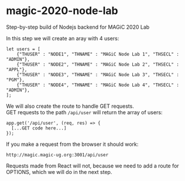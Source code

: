 # magic-2020-node-lab
Step-by-step build of Nodejs backend for MAGiC 2020 Lab

In this step we will create an aray with 4 users:
```
let users = [
    {"THUSER" : "NODE1", "THNAME" : "MAGiC Node Lab 1", "THSECL" : "ADMIN"},
    {"THUSER" : "NODE2", "THNAME" : "MAGiC Node Lab 2", "THSECL" : "APPL"},
    {"THUSER" : "NODE3", "THNAME" : "MAGiC Node Lab 3", "THSECL" : "PGM"},
    {"THUSER" : "NODE4", "THNAME" : "MAGiC Node Lab 4", "THSECL" : "ADMIN"},
];
```

We will also create the route to handle GET requests.  
GET requests to the path `/api/user` will return the array of users:
```
app.get('/api/user', (req, res) => {
  [...GET code here...]
});
```

If you make a request from the browser it should work:
```
http://magic.magic-ug.org:3001/api/user
```

Requests made from React will not, because we need to add a route for OPTIONS, which we will do in the next step.
